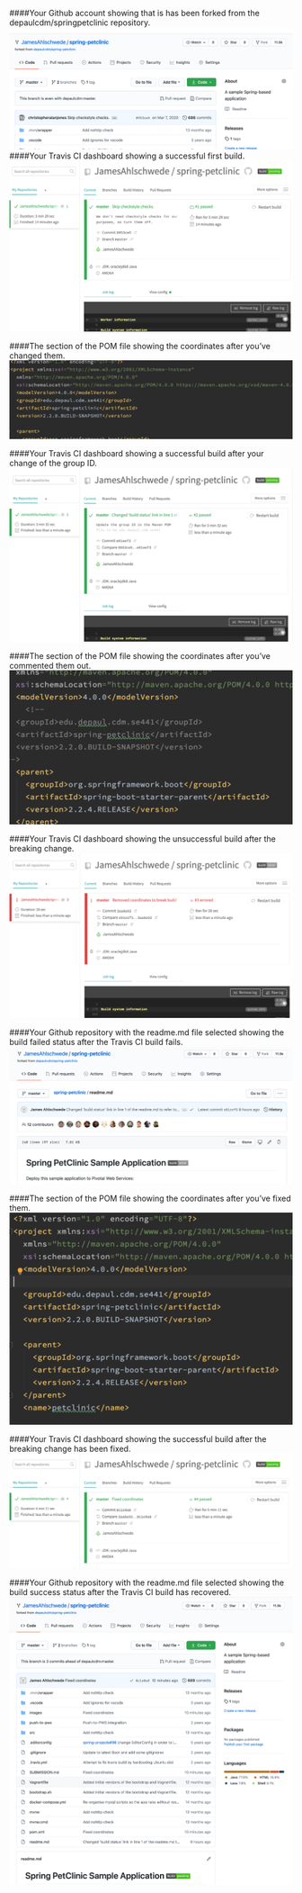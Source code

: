 ####Your Github account showing that is has been forked from the depaulcdm/springpetclinic repository.
![Screen Capture #1](./images/image1.png)
####Your Travis CI dashboard showing a successful first build.
![Screen Capture #2](./images/image2.png)

####The section of the POM file showing the coordinates after you’ve changed them.
![Screen Capture #3](./images/image3.png)

####Your Travis CI dashboard showing a successful build after your change of the group ID.
![Screen Capture #4](./images/image4.png)


####The section of the POM file showing the coordinates after you’ve commented them out.
![Screen Capture #5](./images/image5.png)

####Your Travis CI dashboard showing the unsuccessful build after the breaking change.
![Screen Capture #6](./images/image6.png)

####Your Github repository with the readme.md file selected showing the build failed status after the Travis CI build fails.
![Screen Capture #7](./images/image7.png)

####The section of the POM file showing the coordinates after you’ve fixed them.
![Screen Capture #8](./images/image8.png)

####Your Travis CI dashboard showing the successful build after the breaking change has been fixed.
![Screen Capture #9](./images/image9.png)

####Your Github repository with the readme.md file selected showing the build success status after the Travis CI build has recovered.
![Screen Capture #10](./images/image10.png)
